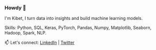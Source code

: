 ### Howdy 👋

I'm Kibet, I turn data into insights and build machine learning models.

Skills: Python, SQL, Keras, PyTorch, Pandas, Numpy, Matplotlib, Seaborn, Hadoop, Spark, NLP.

📫 Let's connect: [LinkedIn](https://linkedin.com/in/kibet-brian-1433b9214?) | [Twitter](https://x.com/dunnybyegon)
